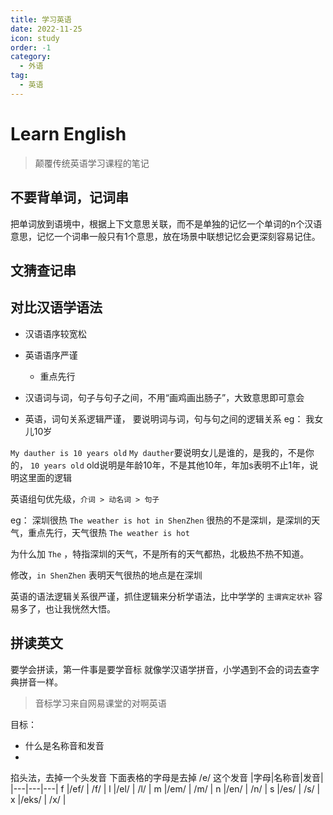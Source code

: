 ```yaml
---
title: 学习英语
date: 2022-11-25
icon: study
order: -1
category:
  - 外语
tag:
  - 英语
---
```

# Learn English

> 颠覆传统英语学习课程的笔记

## 不要背单词，记词串

把单词放到语境中，根据上下文意思关联，而不是单独的记忆一个单词的n个汉语意思，记忆一个词串一般只有1个意思，放在场景中联想记忆会更深刻容易记住。

## 文猜查记串

## 对比汉语学语法

- 汉语语序较宽松
- 英语语序严谨
  - 重点先行

- 汉语词与词，句子与句子之间，不用“画鸡画出肠子”，大致意思即可意会
- 英语，词句关系逻辑严谨， 要说明词与词，句与句之间的逻辑关系
eg：
 我女儿10岁

 `My dauther is 10 years old`
 `My dauther`要说明女儿是谁的，是我的，不是你的，
 `10 years old` old说明是年龄10年，不是其他10年，年加s表明不止1年，说明这里面的逻辑


英语组句优先级，`介词 > 动名词 > 句子`

eg：
深圳很热
`The weather is hot in ShenZhen`
很热的不是深圳，是深圳的天气，重点先行，天气很热 `The weather is hot`

为什么加 `The` ，特指深圳的天气，不是所有的天气都热，北极热不热不知道。

修改，`in ShenZhen` 表明天气很热的地点是在深圳

英语的语法逻辑关系很严谨，抓住逻辑来分析学语法，比中学学的 `主谓宾定状补` 容易多了，也让我恍然大悟。

## 拼读英文

要学会拼读，第一件事是要学音标
就像学汉语学拼音，小学遇到不会的词去查字典拼音一样。

> 音标学习来自网易课堂的对啊英语

目标：
- 什么是名称音和发音
-

掐头法，去掉一个头发音 下面表格的字母是去掉 /e/ 这个发音
|字母|名称音|发音|
|---|---|---|
f |/ef/ | /f/ |
l |/el/ | /l/ |
m |/em/ | /m/ |
n |/en/ | /n/ |
s |/es/ | /s/ |
x |/eks/ | /x/ |
